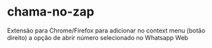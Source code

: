 # chama-no-zap
Extensão para Chrome/Firefox para adicionar no context menu (botão direito) a opção de abrir número selecionado no Whatsapp Web
